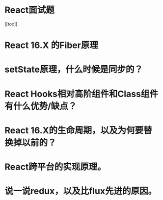 # React面试题

[[toc]]

# React 16.X 的Fiber原理
# setState原理，什么时候是同步的？
# React Hooks相对高阶组件和Class组件有什么优势/缺点？
# React 16.X的生命周期，以及为何要替换掉以前的？
# React跨平台的实现原理。
# 说一说redux，以及比flux先进的原因。
